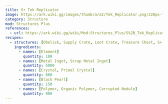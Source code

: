 ```yaml
---
title: S+ Tek Replicator
image: https://ark.wiki.gg/images/thumb/a/a2/Tek_Replicator.png/228px-Tek_Replicator.png
category: Structure
mod: Structures Plus
references:
  - url: https://ark.wiki.gg/wiki/Mod:Structures_Plus/S%2B_Tek_Replicator
recipes: 
  - structures: [Obelisk, Supply Crate, Loot Crate, Treasure Chest, S+ Tek Replicator]
    ingredients: 
      - names: [Element]
        quantity: 100
      - names: [Metal Ingot, Scrap Metal Ingot]
        quantity: 5000
      - names: [Crystal, Primal Crystal]
        quantity: 600      
      - names: [Black Pearl]
        quantity: 150    
      - names: [Polymer, Organic Polymer, Corrupted Nodule]
        quantity: 800        
---
```


